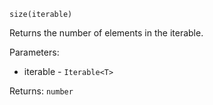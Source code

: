 `size(iterable)`

Returns the number of elements in the iterable.

Parameters:
* iterable - `Iterable<T>`

Returns: `number`
